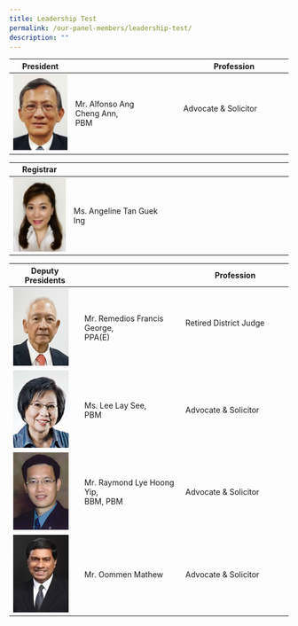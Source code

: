 ```yaml
---
title: Leadership Test
permalink: /our-panel-members/leadership-test/
description: ""
---
```

| President |  | Profession  |
| -------- | -------- | -------- |
![](/images/Our%20Panel%20Members/Leadership/mr-alfonso.jpg)| Mr. Alfonso Ang Cheng&nbsp;Ann,  <br>PBM<br> | Advocate &amp; Solicitor &nbsp; &nbsp; &nbsp; &nbsp;  &nbsp; &nbsp;&nbsp; &nbsp;  |


| Registrar |  |  |
| -------- | -------- | -------- |
![](/images/Our%20Panel%20Members/Leadership/ms-angeline-tan-guek-ing.jpg)| Ms. Angeline Tan Guek Ing    | &nbsp;&nbsp; &nbsp; &nbsp; &nbsp; &nbsp; &nbsp; &nbsp; &nbsp; &nbsp; &nbsp; &nbsp; &nbsp; &nbsp; &nbsp; &nbsp; &nbsp; &nbsp; &nbsp; &nbsp; &nbsp; &nbsp; &nbsp; &nbsp; &nbsp; &nbsp; &nbsp; &nbsp; &nbsp;&nbsp; &nbsp; &nbsp; &nbsp;   |


| Deputy Presidents |  | Profession  |
| -------- | -------- | -------- |
![](/images/Our%20Panel%20Members/Leadership/mr-remedios-francis-g.jpg)| Mr. Remedios Francis George,  <br>PPA(E)<br> | Retired District Judge&nbsp; &nbsp; &nbsp; &nbsp; &nbsp; &nbsp; &nbsp; &nbsp; &nbsp;&nbsp;    |
![](/images/Our%20Panel%20Members/Leadership/ms-lee-lay-see.jpg)| Ms. Lee Lay See,  <br>PBM<br> | Advocate &amp; Solicitor |
![](/images/Our%20Panel%20Members/Leadership/mr-raymond-lye.jpg)| Mr. Raymond Lye Hoong Yip, <br>BBM, PBM<br> | Advocate &amp; Solicitor |
![](/images/Our%20Panel%20Members/Leadership/mr-oommen-mathew.jpg)| Mr. Oommen Mathew | Advocate &amp; Solicitor |